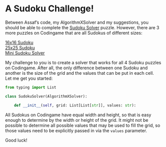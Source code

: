 # A Sudoku Challenge!

Between Assaf’s code, my AlgorithmXSolver and my suggestions, you should be able to complete the [Sudoku Solver](https://www.codingame.com/training/medium/sudoku-solver) puzzle. However, there are  3 more puzzles on Codingame that are all Sudokus of different sizes:

[16x16 Sudoku]( https://www.codingame.com/training/medium/16x16-sudoku)
<BR>[25x25 Sudoku](https://www.codingame.com/training/expert/25x25-sudoku)
<BR>[Mini Sudoku Solver]( https://www.codingame.com/training/hard/mini-sudoku-solver)

My challenge to you is to create a solver that works for all 4 Sudoku puzzles on Codingame. After all, the only difference between one Sudoku and another is the size of the grid and the values that can be put in each cell. Let me get you started:

```python
from typing import List

class SudokuSolver(AlgorithmXSolver):

    def __init__(self, grid: List[List[str]], values: str):
```

All Sudokus on Codingame have equal width and height, so that is easy enough to determine by the width or height of the grid. It might not be possible to determine all possible values that may be used to fill the grid, so those values need to be explicitly passed in via the `values` parameter.

Good luck!

